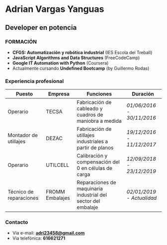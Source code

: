 # **Adrian Vargas Yanguas**

## **Developer en potencia**

### **FORMACIÓN**

* **CFGS: Automatización y robótica industrial** (IES Escola del Treball)
* **JavaScript Algorithms and Data Structures** (FreeCodeCamp)
* **Google IT Automation with Python** (Coursera)
* Actualmente cursando **Undefined Bootcamp** (by Guillermo Rodas)

### **Experiencia profesional**
| Puesto | Empresa | Funciones | Duración |
| ------ | ------- | --------- | -------- |
| Operario | TECSA | Fabricación de cableado y cuadros de maniobra a medida | _01/06/2016 - 30/11/2016_ |
| Montador de utillajes | DEZAC | Fabricación de utillajes industriales a partir de planos| _19/12/2016 - 11/12/2017_ |
| Operario | UTILCELL | Calibración y compensación del 0 en células de carga | _12/09/2018 - 23/12/2019_ |
| Técnico de reparaciones | FROMM Embalajes | Reparaciones de maquinaria industrial del sector del embalaje | _02/01/2019 - Actualidad_

### Contacto
* Via e-mail: **adri23458@gmail.com**
* Via telefónica: **616621271**
